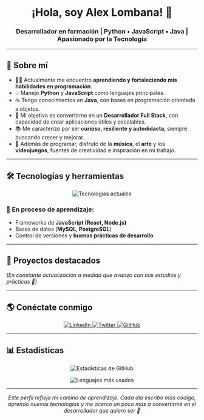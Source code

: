 <h1 align="center">¡Hola, soy Alex Lombana! 👋</h1>
<h3 align="center">Desarrollador en formación | Python • JavaScript • Java | Apasionado por la Tecnología</h3>

---

## 🚀 Sobre mí

- 👨‍💻 Actualmente me encuentro **aprendiendo y fortaleciendo mis habilidades en programación**.  
- 💡 Manejo **Python** y **JavaScript** como lenguajes principales.  
- ☕ Tengo conocimientos en **Java**, con bases en programación orientada a objetos.  
- 🎯 Mi objetivo es convertirme en un **Desarrollador Full Stack**, con capacidad de crear aplicaciones útiles y escalables.  
- 📚 Me caracterizo por ser **curioso, resiliente y autodidacta**, siempre buscando crecer y mejorar.  
- 🎵 Además de programar, disfruto de la **música**, el **arte** y los **videojuegos**, fuentes de creatividad e inspiración en mi trabajo.  

---

## 🛠️ Tecnologías y herramientas

<p align="center">
  <img src="https://skillicons.dev/icons?i=python,js,java,html,css,git,github,vscode" alt="Tecnologías actuales" />
</p>

### 🌱 En proceso de aprendizaje:
- Frameworks de **JavaScript (React, Node.js)**  
- Bases de datos (**MySQL, PostgreSQL**)  
- Control de versiones y **buenas prácticas de desarrollo**  

---

## 📂 Proyectos destacados


*(En constante actualización a medida que avanzo con mis estudios y prácticas 🚀)*  

---

## 🌎 Conéctate conmigo

<p align="center">
  <a href="https://www.linkedin.com/in/sebastián-alexander-pava-lombana-736307268" target="_blank">
    <img alt="LinkedIn" src="https://img.shields.io/badge/LinkedIn-0A66C2?style=for-the-badge&logo=linkedin&logoColor=white" />
  </a>
  <a href="https://x.com/ImAraziel" target="_blank">
    <img alt="Twitter" src="https://img.shields.io/badge/Twitter-1DA1F2?style=for-the-badge&logo=twitter&logoColor=white" />
  </a>
  <a href="https://github.com/alexlombana9" target="_blank">
    <img alt="GitHub" src="https://img.shields.io/badge/GitHub-000?style=for-the-badge&logo=github&logoColor=white" />
  </a>
</p>

---

## 📊 Estadísticas

<p align="center">
  <img src="https://github-readme-stats.vercel.app/api?username=alexlombana9&show_icons=true&theme=tokyonight&hide_border=true" alt="Estadísticas de GitHub" />
</p>

<p align="center">
  <img src="https://github-readme-stats.vercel.app/api/top-langs/?username=alexlombana9&layout=compact&theme=tokyonight&hide_border=true" alt="Lenguajes más usados" />
</p>

---

<p align="center">
  <em>Este perfil refleja mi camino de aprendizaje. Cada día escribo más código, aprendo nuevas tecnologías y me acerco un poco más a convertirme en el desarrollador que quiero ser 🚀</em>
</p>
